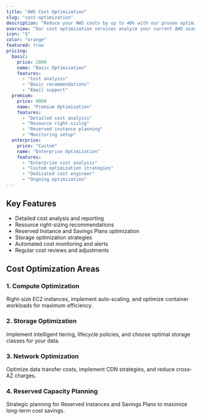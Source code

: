 ```yaml
---
title: "AWS Cost Optimization"
slug: "cost-optimization"
description: "Reduce your AWS costs by up to 40% with our proven optimization strategies."
overview: "Our cost optimization services analyze your current AWS usage and implement strategies to reduce costs while maintaining or improving performance. We help you right-size resources, optimize storage, and implement cost-effective architectures."
icon: "$"
color: "orange"
featured: true
pricing:
  basic:
    price: 2000
    name: "Basic Optimization"
    features:
      - "Cost analysis"
      - "Basic recommendations"
      - "Email support"
  premium:
    price: 8000
    name: "Premium Optimization"
    features:
      - "Detailed cost analysis"
      - "Resource right-sizing"
      - "Reserved instance planning"
      - "Monitoring setup"
  enterprise:
    price: "Custom"
    name: "Enterprise Optimization"
    features:
      - "Enterprise cost analysis"
      - "Custom optimization strategies"
      - "Dedicated cost engineer"
      - "Ongoing optimization"
---
```


## Key Features

- Detailed cost analysis and reporting
- Resource right-sizing recommendations
- Reserved Instance and Savings Plans optimization
- Storage optimization strategies
- Automated cost monitoring and alerts
- Regular cost reviews and adjustments

## Cost Optimization Areas

### 1. Compute Optimization
Right-size EC2 instances, implement auto-scaling, and optimize container workloads for maximum efficiency.

### 2. Storage Optimization
Implement intelligent tiering, lifecycle policies, and choose optimal storage classes for your data.

### 3. Network Optimization
Optimize data transfer costs, implement CDN strategies, and reduce cross-AZ charges.

### 4. Reserved Capacity Planning
Strategic planning for Reserved Instances and Savings Plans to maximize long-term cost savings.
